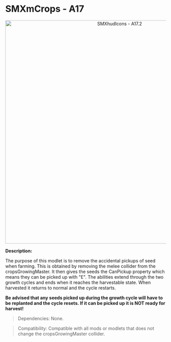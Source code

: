 # SMXmCrops - A17

<p align="center">
  <img src="https://i.imgur.com/4J5YlVJ.jpg" width="700" title="SMXhudIcons - A17.2">
</p>

**Description:**

The purpose of this modlet is to remove the accidental pickups of seed when farming. This is obtained by removing the melee collider from the cropsGrowingMaster. It then gives the seeds the CanPickup property which means they can be picked up with "E". The abilities extend through the two growth cycles and ends when it reaches the harvestable state. When harvested it returns to normal and the cycle restarts.

**Be advised that any seeds picked up during the growth cycle will have to be replanted and the cycle resets. If it can be picked up it is NOT ready for harvest!**

> Dependencies: None.

> Compatibility: Compatible with all mods or modlets that does not change the cropsGrowingMaster collider.

